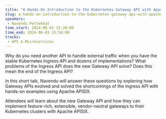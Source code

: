 ```yaml
---
title: "A Hands-On Introduction to the Kubernetes Gateway API with Apache APISIX"
slug: a-hands-on-introduction-to-the-kubernetes-gateway-api-with-apache-apisix
speakers:
 - Navendu Pottekkat
time_start: 2024-06-03 15:20:00
time_end: 2024-06-03 15:50:00
tracks:
 - API & Microservices
---
```


Why do you need another API to handle external traffic when you have the stable Kubernetes Ingress API and dozens of implementations? What problems of the Ingress API does the new Gateway API solve? Does this mean the end of the Ingress API?
 
 
 
 In this short talk, Navendu will answer these questions by exploring how Gateway APIs evolved and solved the shortcomings of the Ingress API with hands-on examples using Apache APISIX.
 
 
 
 Attendees will learn about the new Gateway API and how they can implement feature-rich, extensible, vendor-neutral gateways to their Kubernetes clusters with Apache APISIX.